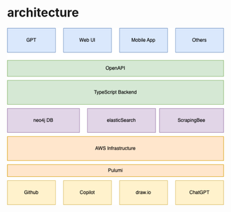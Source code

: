 # architecture

![High Level diagram](https://github.com/QuadriCoda/architecture/blob/main/High-level%20architecture.drawio.png)
